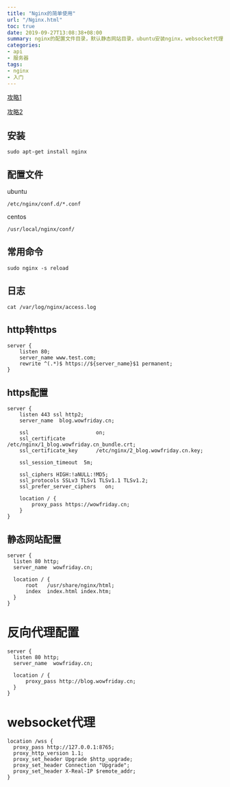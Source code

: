```yaml
---
title: "Nginx的简单使用"
url: "/Nginx.html"
toc: true
date: 2019-09-27T13:08:38+08:00
summary: nginx的配置文件目录，默认静态网站目录，ubuntu安装nginx，websocket代理。
categories:
- api
- 服务器
tags:
- nginx
- 入门
---
```


[攻略1](https://www.linode.com/docs/web-servers/nginx/how-to-configure-nginx/)

[攻略2](https://www.digitalocean.com/community/tutorials/how-to-install-nginx-on-ubuntu-18-04)

## 安装

```
sudo apt-get install nginx
```

## 配置文件

ubuntu
```
/etc/nginx/conf.d/*.conf
```

centos
```
/usr/local/nginx/conf/
```

## 常用命令

```
sudo nginx -s reload
```

## 日志

```
cat /var/log/nginx/access.log
```

## http转https

```
server {
    listen 80;
    server_name www.test.com;
    rewrite ^(.*)$ https://${server_name}$1 permanent; 
}
```

## https配置

```
server {
    listen 443 ssl http2;
    server_name  blog.wowfriday.cn;

    ssl                      on;
    ssl_certificate          /etc/nginx/1_blog.wowfriday.cn_bundle.crt;
    ssl_certificate_key      /etc/nginx/2_blog.wowfriday.cn.key;

    ssl_session_timeout  5m;

    ssl_ciphers HIGH:!aNULL:!MD5;
    ssl_protocols SSLv3 TLSv1 TLSv1.1 TLSv1.2;
    ssl_prefer_server_ciphers   on;

    location / {
        proxy_pass https://wowfriday.cn;
    }
}
```

## 静态网站配置

```
server {
  listen 80 http;
  server_name  wowfriday.cn;

  location / {
      root   /usr/share/nginx/html;
      index  index.html index.htm;
  }
}
```

# 反向代理配置

```
server {
  listen 80 http;
  server_name  wowfriday.cn;

  location / {
      proxy_pass http://blog.wowfriday.cn;
  }
}
```

# websocket代理

```
location /wss {
  proxy_pass http://127.0.0.1:8765;
  proxy_http_version 1.1;
  proxy_set_header Upgrade $http_upgrade;
  proxy_set_header Connection "Upgrade";
  proxy_set_header X-Real-IP $remote_addr;
}
```
